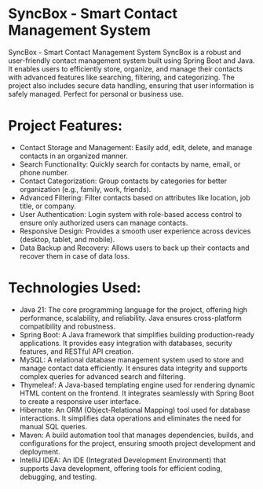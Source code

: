 # SyncBox - Smart Contact Management System
 SyncBox - Smart Contact Management System SyncBox is a robust and user-friendly contact management system built using Spring Boot and Java. It enables users to efficiently store, organize, and manage their contacts with advanced features like searching, filtering, and categorizing. The project also includes secure data handling, ensuring that user information is safely managed. Perfect for personal or business use.

# Project Features:
- Contact Storage and Management: Easily add, edit, delete, and manage contacts in an organized manner.
- Search Functionality: Quickly search for contacts by name, email, or phone number.
- Contact Categorization: Group contacts by categories for better organization (e.g., family, work, friends).
- Advanced Filtering: Filter contacts based on attributes like location, job title, or company.
- User Authentication: Login system with role-based access control to ensure only authorized users can manage contacts.
- Responsive Design: Provides a smooth user experience across devices (desktop, tablet, and mobile).
- Data Backup and Recovery: Allows users to back up their contacts and recover them in case of data loss.

# Technologies Used:
- Java 21: The core programming language for the project, offering high performance, scalability, and reliability. Java ensures cross-platform compatibility and robustness.
- Spring Boot: A Java framework that simplifies building production-ready applications. It provides easy integration with databases, security features, and RESTful API creation.
- MySQL: A relational database management system used to store and manage contact data efficiently. It ensures data integrity and supports complex queries for advanced search and filtering.
- Thymeleaf: A Java-based templating engine used for rendering dynamic HTML content on the frontend. It integrates seamlessly with Spring Boot to create a responsive user interface.
- Hibernate: An ORM (Object-Relational Mapping) tool used for database interactions. It simplifies data operations and eliminates the need for manual SQL queries.
- Maven: A build automation tool that manages dependencies, builds, and configurations for the project, ensuring smooth project development and deployment.
- IntelliJ IDEA: An IDE (Integrated Development Environment) that supports Java development, offering tools for efficient coding, debugging, and testing.

